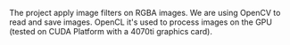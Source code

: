The project apply image filters on RGBA images. We are using OpenCV to read and save images. OpenCL it's used to process images on the GPU (tested on CUDA Platform with a 4070ti graphics card).
